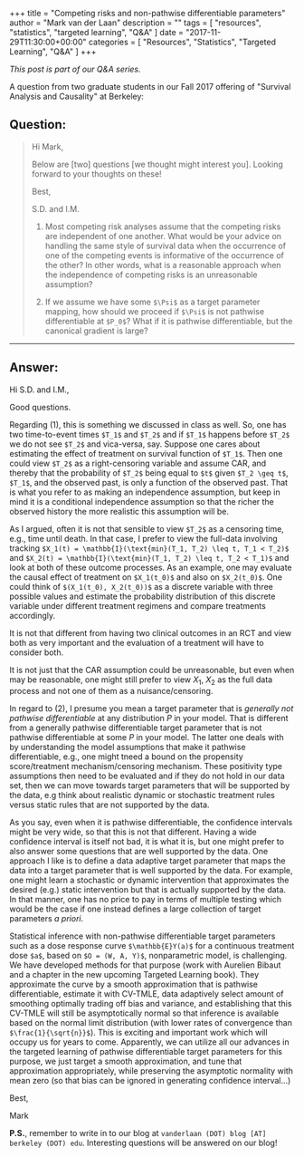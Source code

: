 +++
title = "Competing risks and non-pathwise differentiable parameters"
author = "Mark van der Laan"
description = ""
tags = [
    "resources",
    "statistics",
    "targeted learning",
    "Q&A"
]
date = "2017-11-29T11:30:00+00:00"
categories = [
    "Resources",
    "Statistics",
    "Targeted Learning",
    "Q&A"
]
+++

_This post is part of our Q&A series._

A question from two graduate students in our Fall 2017 offering of "Survival
Analysis and Causality" at Berkeley:

## Question:

> Hi Mark,
>
> Below are [two] questions [we thought might interest you]. Looking forward to
> your thoughts on these!
>
> Best,
>
> S.D. and I.M.
>
> 1. Most competing risk analyses assume that the competing risks are
>    independent of one another. What would be your advice on handling the same
>    style of survival data when the occurrence of one of the competing events
>    is informative of the occurrence of the other? In other words, what is
>    a reasonable approach when the independence of competing risks is an
>    unreasonable assumption?
>
> 2. If we assume we have some `$\Psi$` as a target parameter mapping, how
>    should we proceed if `$\Psi$` is not pathwise differentiable at `$P_0$`?
>    What if it is pathwise differentiable, but the canonical gradient is large?

---

## Answer:

Hi S.D. and I.M.,

Good questions.

Regarding (1), this is something we discussed in class as well. So, one has two
time-to-event times `$T_1$` and `$T_2$` and if `$T_1$` happens before `$T_2$` we
do not see `$T_2$` and vica-versa, say. Suppose one cares about estimating the
effect of treatment on survival function of `$T_1$`. Then one could view `$T_2$`
as a right-censoring variable and assume CAR, and thereby that the probability
of `$T_2$` being equal to `$t$` given `$T_2 \geq t$`, `$T_1$`, and the observed
past, is only a function of the observed past. That is what you refer to as
making an independence assumption, but keep in mind it is a conditional
independence assumption so that the richer the observed history the more
realistic this assumption will be.

As I argued, often it is not that sensible to view `$T_2$` as a censoring time,
e.g., time until death. In that case, I prefer to view the full-data involving
tracking `$X_1(t) = \mathbb{I}(\text{min}(T_1, T_2) \leq t, T_1 < T_2)$` and
`$X_2(t) = \mathbb{I}(\text{min}(T_1, T_2) \leq t, T_2 < T_1)$` and look at both
of these outcome processes. As an example, one may evaluate the causal effect of
treatment on `$X_1(t_0)$` and also on `$X_2(t_0)$`. One could think of
`$(X_1(t_0), X_2(t_0))$` as a discrete variable with three possible values and
estimate the probability distribution of this discrete variable under different
treatment regimens and compare treatments accordingly.

It is not that different from having two clinical outcomes in an RCT and view
both as very important and the evaluation of a treatment will have to consider
both.

It is not just that the CAR assumption could be unreasonable, but even when may
be reasonable, one might still prefer to view $X_1$, $X_2$ as the full data
process and not one of them as a nuisance/censoring.

In regard to (2), I presume you mean a target parameter that is _generally not
pathwise differentiable_ at any distribution $P$ in your model. That is
different from a generally pathwise differentiable target parameter that is not
pathwise differentiable at some $P$ in your model. The latter one deals with by
understanding the model assumptions that make it pathwise differentiable, e.g.,
one might tneed a bound on the propensity score/treatment mechanism/censoring
mechanism. These positivity type assumptions then need to be evaluated and if
they do not hold in our data set, then we can move towards target parameters that
will be supported by the data, e.g think about realistic dynamic or stochastic
treatment rules versus static rules that are not supported by the data.

As you say, even when it is pathwise differentiable, the confidence intervals
might be very wide, so that this is not that different. Having a wide confidence
interval is itself not bad, it is what it is, but one might prefer to also
answer some questions that are well supported by the data. One approach I like
is to define a data adaptive target parameter that maps the data into a target
parameter that is well supported by the data. For example, one might learn a
stochastic or dynamic intervention that approximates the desired (e.g.) static
intervention but that is actually supported by the data. In that manner, one has
no price to pay in terms of multiple testing which would be the case if one
instead defines a large collection of target parameters _a priori_.

Statistical inference with non-pathwise differentiable target parameters such as
a dose response curve `$\mathbb{E}Y(a)$` for a continuous treatment dose `$a$`,
based on `$O = (W, A, Y)$`, nonparametric model, is challenging. We have
developed methods for that purpose (work with Aurelien Bibaut and a chapter in
the new upcoming Targeted Learning book). They approximate the curve by a smooth
approximation that is pathwise differentiable, estimate it with CV-TMLE, data
adaptively select amount of smoothing optimally trading off bias and variance,
and establishing that this CV-TMLE will still be asymptotically normal so that
inference is available based on the normal limit distribution (with lower rates
of convergence than `$\frac{1}{\sqrt{n}}$`). This is exciting  and important
work which will occupy us for years to come. Apparently, we can utilize all our
advances in the targeted learning of pathwise differentiable target parameters
for this purpose, we just target a smooth approximation, and tune that
approximation appropriately, while preserving the asymptotic normality with mean
zero (so that bias can be ignored in generating confidence interval...)

Best,

Mark

__P.S.__, remember to write in to our blog at `vanderlaan (DOT) blog [AT]
berkeley (DOT) edu`. Interesting questions will be answered on our blog!